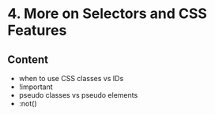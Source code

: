 # 4. More on Selectors and CSS Features

## Content

- when to use CSS classes vs IDs
- !important
- pseudo classes vs pseudo elements
- :not()
